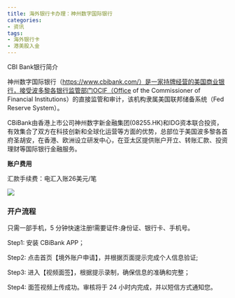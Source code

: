 ```yaml
---
title: 海外银行卡办理：神州数字国际银行
categories: 
- 资讯
tags:
- 海外银行卡
- 港美股入金
---
```


CBI Bank银行简介

神州数字国际银行（https://www.cbibank.com/）是一家持牌经营的美国商业银行，接受波多黎各银行监管部门OCIF（Office of the Commissioner of Financial Institutions）的直接监管和审计，该机构隶属美国联邦储备系统（Fed Reserve System）。

CBiBank由香港上市公司神州数字新金融集团(08255.HK)和IDG资本联合投资，有效集合了双方在科技创新和全球化运营等方面的优势，总部位于美国波多黎各首府圣胡安，在香港、欧洲设立研发中心，在亚太区提供账户开立、转账汇款、投资理财等国际银行金融服务。

**账户费用**

汇款手续费：电汇入账26美元/笔

![](https://www.mg21.com/wp-content/uploads/2020/12/CBIBANK1.png)

### 开户流程

只需一部手机，5 分钟快速注册!需要证件:身份证、银行卡、手机号。

Step1: 安装 CBiBank APP；

Step2: 点击首页【境外账户申请】，并根据页面提示完成个人信息验证;

Step3: 进入【视频面签】，根据提示录制，确保信息的准确和完整；

Step4: 面签视频上传成功。审核将于 24 小时内完成，并以短信方式通知您。